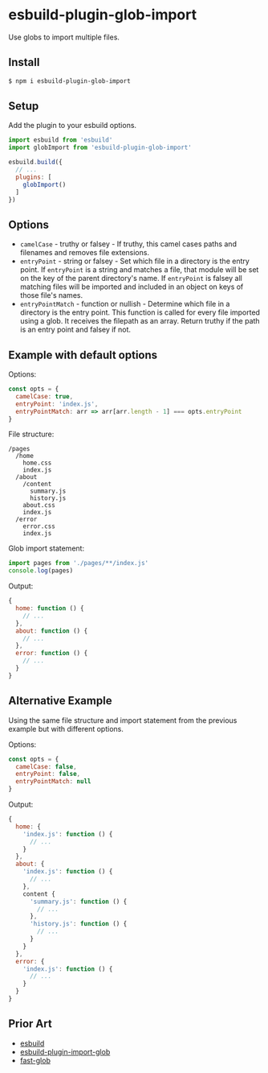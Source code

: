 
# esbuild-plugin-glob-import

Use globs to import multiple files.

## Install

```sh
$ npm i esbuild-plugin-glob-import
```

## Setup

Add the plugin to your esbuild options.

```js
import esbuild from 'esbuild'
import globImport from 'esbuild-plugin-glob-import'

esbuild.build({
  // ...
  plugins: [
    globImport()
  ]
})
```

## Options

+ `camelCase` - truthy or falsey - If truthy, this camel cases paths and filenames and removes file extensions.
+ `entryPoint` - string or falsey - Set which file in a directory is the entry point. If `entryPoint` is a string and matches a file, that module will be set on the key of the parent directory's name. If `entryPoint` is falsey all matching files will be imported and included in an object on keys of those file's names.
+ `entryPointMatch` - function or nullish - Determine which file in a directory is the entry point. This function is called for every file imported using a glob. It receives the filepath as an array. Return truthy if the path is an entry point and falsey if not.

## Example with default options

Options:

```js
const opts = {
  camelCase: true,
  entryPoint: 'index.js',
  entryPointMatch: arr => arr[arr.length - 1] === opts.entryPoint
}
```

File structure:

```
/pages
  /home
    home.css
    index.js
  /about
    /content
      summary.js
      history.js
    about.css
    index.js
  /error
    error.css
    index.js
```

Glob import statement:

```js
import pages from './pages/**/index.js'
console.log(pages)
```

Output:

```js
{
  home: function () {
    // ...
  },
  about: function () {
    // ...
  },
  error: function () {
    // ...
  }
}
```

## Alternative Example

Using the same file structure and import statement from the previous example but with different options.

Options:

```js
const opts = {
  camelCase: false,
  entryPoint: false,
  entryPointMatch: null
}
```

Output:

```js
{
  home: {
    'index.js': function () {
      // ...
    }
  },
  about: {
    'index.js': function () {
      // ...
    },
    content {
      'summary.js': function () {
        // ...
      },
      'history.js': function () {
        // ...
      }
    }
  },
  error: {
    'index.js': function () {
      // ...
    }
  }
}
```

## Prior Art

+ [esbuild](https://esbuild.github.io/)
+ [esbuild-plugin-import-glob](https://github.com/thomaschaaf/esbuild-plugin-import-glob)
+ [fast-glob](https://github.com/mrmlnc/fast-glob)
